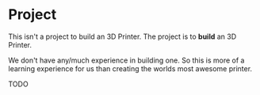 # Project

This isn't a project to build an 3D Printer. The project is to **build** an 3D Printer.

We don't have any/much experience in building one.
So this is more of a learning experience for us than creating the worlds most awesome printer.

TODO
